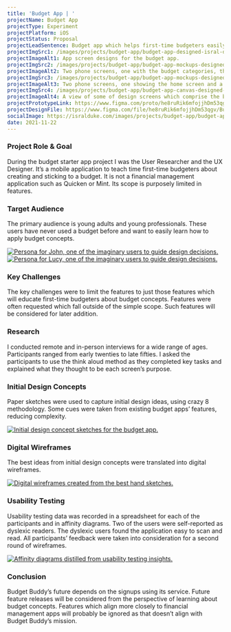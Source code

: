 ```yaml
---
title: 'Budget App | '
projectName: Budget App 
projectType: Experiment
projectPlatform: iOS
projectStatus: Proposal
projectLeadSentence: Budget app which helps first-time budgeters easily learn how to think in terms of a budget.
projectImgSrc1: /images/projects/budget-app/budget-app-designed-isral-duke.jpg
projectImageAlt1: App screen designs for the budget app.
projectImgSrc2: /images/projects/budget-app/budget-app-mockups-designed-isral-duke-set-2.png
projectImageAlt2: Two phone screens, one with the budget categories, the other with budget category spend limits.
projectImgSrc3: /images/projects/budget-app/budget-app-mockups-designed-isral-duke-set-3.png
projectImageAlt3: Two phone screens, one showing the home screen and a high spend category, and the other showing a detail of a transaction.
projectImgSrc4: /images/projects/budget-app/budget-app-canvas-designed-isral-duke.jpg
projectImageAlt4: A view of some of design screens which comprise the budget app.
projectPrototypeLink: https://www.figma.com/proto/he8ruRik6mfojjhDm53qgv/Budget-Buddy?node-id=135%3A1593&scaling=scale-down&page-id=115%3A1649&starting-point-node-id=135%3A1592
projectDesignFile: https://www.figma.com/file/he8ruRik6mfojjhDm53qgv/Budget-Buddy?node-id=115%3A1649
socialImage: https://isralduke.com/images/projects/budget-app/budget-app-designed-isral-duke.jpg
date: 2021-11-22
---
```


### Project Role & Goal

During the budget starter app project I was the User Researcher and the UX Designer. It’s a mobile application to teach time first-time budgeters about creating and sticking to a budget. It is not a financial management application such as Quicken or Mint. Its scope is purposely limited in features.

### Target Audience

The primary audience is young adults and young professionals. These users have never used a budget before and want to easily learn how to apply budget concepts.

<a data-fslightbox href="/images/projects/budget-app/budget-app-personas-isral-duke-1.jpg">
    <img src="/images/projects/budget-app/budget-app-personas-isral-duke-1.jpg" alt="Persona for John, one of the imaginary users to guide design decisions.">
</a>
<a data-fslightbox href="/images/projects/budget-app/budget-app-personas-isral-duke-2.jpg">
    <img src="/images/projects/budget-app/budget-app-personas-isral-duke-2.jpg" alt="Persona for Lucy, one of the imaginary users to guide design decisions.">
</a>

### Key Challenges

The key challenges were to limit the features to just those features which will educate first-time budgeters about budget concepts. Features were often requested which fall outside of the simple scope. Such features will be considered for later addition.

### Research

I conducted remote and in-person interviews for a wide range of ages. Participants ranged from early twenties to late fifties. I asked the participants to use the think aloud method as they completed key tasks and explained what they thought to be each screen’s purpose.

### Initial Design Concepts

Paper sketches were used to capture initial design ideas, using crazy 8 methodology. Some cues were taken from existing budget apps’ features, reducing complexity.

<a data-fslightbox href="/images/projects/budget-app/budget-app-initial-concepts-designed-isral-duke.png">
    <img alt="Initial design concept sketches for the budget app." src="/images/projects/budget-app/budget-app-initial-concepts-designed-isral-duke.png">
</a>

### Digital Wireframes

The best ideas from initial design concepts were translated into digital wireframes.

<a data-fslightbox href="/images/projects/budget-app/budget-app-wireframes-designed-isral-duke.png">
    <img alt="Digital wireframes created from the best hand sketches." src="/images/projects/budget-app/budget-app-wireframes-designed-isral-duke.png">
</a>

### Usability Testing

Usability testing data was recorded in a spreadsheet for each of the participants and in affinity diagrams. Two of the users were self-reported as dyslexic readers. The dyslexic users found the application easy to scan and read. All participants’ feedback were taken into consideration for a second round of wireframes.

<a data-fslightbox href="/images/projects/art-gallery-app/art-gallery-app-usability-testing-performed-isral-duke.png">
    <img alt="Affinity diagrams distilled from usability testing insights." src="/images/projects/art-gallery-app/art-gallery-app-usability-testing-performed-isral-duke.png">
</a>

### Conclusion

Budget Buddy’s future depends on the signups using its service. Future feature releases will be considered from the perspective of learning about budget concepts. Features which align more closely to financial management apps will probably be ignored as that doesn’t align with Budget Buddy’s mission.
